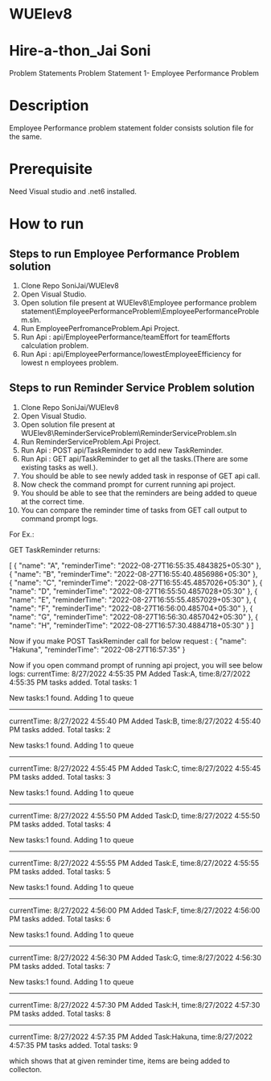 # WUElev8

# Hire-a-thon_Jai Soni
Problem Statements
Problem Statement 1- Employee Performance Problem
# Description
Employee Performance problem statement folder consists solution file for the same.

# Prerequisite
Need Visual studio and .net6 installed.

# How to run
## Steps to run Employee Performance Problem solution

1. Clone Repo SoniJai/WUElev8
2. Open Visual Studio.
3. Open solution file present at WUElev8\Employee performance problem statement\EmployeePerformanceProblem\EmployeePerformanceProblem.sln.
4. Run EmployeePerfromanceProblem.Api Project.
5. Run Api : api/EmployeePerformance/teamEffort for teamEfforts calculation problem. 
6. Run Api : api/EmployeePerformance/lowestEmployeeEfficiency for lowest n employees problem.


## Steps to run Reminder Service Problem solution

1. Clone Repo SoniJai/WUElev8
2. Open Visual Studio.
3. Open solution file present at WUElev8\ReminderServiceProblem\ReminderServiceProblem.sln
4. Run ReminderServiceProblem.Api Project.
5. Run Api : POST api/TaskReminder to add new TaskReminder. 
6. Run Api : GET api/TaskReminder to get all the tasks.(There are some existing tasks as well.).
7. You should be able to see newly added task in response of GET api call.
8. Now check the command prompt for current running api project.
9. You should be able to see that the reminders are being added to queue at the correct time.
10. You can compare the reminder time of tasks from GET call output to command prompt logs.

For Ex.:

GET TaskReminder returns: 

[
  {
    "name": "A",
    "reminderTime": "2022-08-27T16:55:35.4843825+05:30"
  },
  {
    "name": "B",
    "reminderTime": "2022-08-27T16:55:40.4856986+05:30"
  },
  {
    "name": "C",
    "reminderTime": "2022-08-27T16:55:45.4857026+05:30"
  },
  {
    "name": "D",
    "reminderTime": "2022-08-27T16:55:50.4857028+05:30"
  },
  {
    "name": "E",
    "reminderTime": "2022-08-27T16:55:55.4857029+05:30"
  },
  {
    "name": "F",
    "reminderTime": "2022-08-27T16:56:00.485704+05:30"
  },
  {
    "name": "G",
    "reminderTime": "2022-08-27T16:56:30.4857042+05:30"
  },
  {
    "name": "H",
    "reminderTime": "2022-08-27T16:57:30.4884718+05:30"
  }
]

Now if you make POST TaskReminder call for below request : 
{
    "name": "Hakuna",
    "reminderTime": "2022-08-27T16:57:35"
}

Now if you open command prompt of running api project, you will see below logs: 
currentTime: 8/27/2022 4:55:35 PM
Added Task:A, time:8/27/2022 4:55:35 PM
tasks added. Total tasks: 1


New tasks:1 found. Adding 1 to queue


----------------------------------------------------------------


currentTime: 8/27/2022 4:55:40 PM
Added Task:B, time:8/27/2022 4:55:40 PM
tasks added. Total tasks: 2


New tasks:1 found. Adding 1 to queue


----------------------------------------------------------------


currentTime: 8/27/2022 4:55:45 PM
Added Task:C, time:8/27/2022 4:55:45 PM
tasks added. Total tasks: 3


New tasks:1 found. Adding 1 to queue


----------------------------------------------------------------


currentTime: 8/27/2022 4:55:50 PM
Added Task:D, time:8/27/2022 4:55:50 PM
tasks added. Total tasks: 4


New tasks:1 found. Adding 1 to queue


----------------------------------------------------------------


currentTime: 8/27/2022 4:55:55 PM
Added Task:E, time:8/27/2022 4:55:55 PM
tasks added. Total tasks: 5


New tasks:1 found. Adding 1 to queue


----------------------------------------------------------------


currentTime: 8/27/2022 4:56:00 PM
Added Task:F, time:8/27/2022 4:56:00 PM
tasks added. Total tasks: 6


New tasks:1 found. Adding 1 to queue


----------------------------------------------------------------


currentTime: 8/27/2022 4:56:30 PM
Added Task:G, time:8/27/2022 4:56:30 PM
tasks added. Total tasks: 7


New tasks:1 found. Adding 1 to queue


----------------------------------------------------------------


currentTime: 8/27/2022 4:57:30 PM
Added Task:H, time:8/27/2022 4:57:30 PM
tasks added. Total tasks: 8


----------------------------------------------------------------


currentTime: 8/27/2022 4:57:35 PM
Added Task:Hakuna, time:8/27/2022 4:57:35 PM
tasks added. Total tasks: 9


which shows that at given reminder time, items are being added to collecton.
